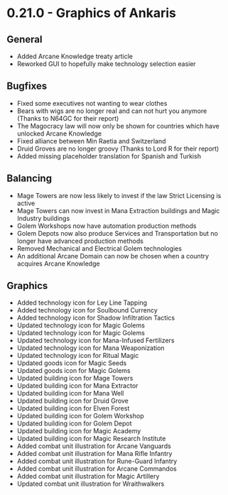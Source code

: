 # 0.21.0 - Graphics of Ankaris

## General
- Added Arcane Knowledge treaty article
- Reworked GUI to hopefully make technology selection easier

## Bugfixes
- Fixed some executives not wanting to wear clothes
- Bears with wigs are no longer real and can not hurt you anymore (Thanks to N64GC for their report)
- The Magocracy law will now only be shown for countries which have unlocked Arcane Knowledge
- Fixed alliance between Min Raetia and Switzerland
- Druid Groves are no longer groovy (Thanks to Lord R for their report)
- Added missing placeholder translation for Spanish and Turkish

## Balancing
- Mage Towers are now less likely to invest if the law Strict Licensing is active
- Mage Towers can now invest in Mana Extraction buildings and Magic Industry buildings
- Golem Workshops now have automation production methods
- Golem Depots now also produce Services and Transportation but no longer have advanced production methods
- Removed Mechanical and Electrical Golem technologies
- An additional Arcane Domain can now be chosen when a country acquires Arcane Knowledge

## Graphics
- Added technology icon for Ley Line Tapping
- Added technology icon for Soulbound Currency
- Added technology icon for Shadow Infiltration Tactics
- Updated technology icon for Magic Golems
- Updated technology icon for Magic Golems
- Updated technology icon for Mana-Infused Fertilizers
- Updated technology icon for Mana Weaponization
- Updated technology icon for Ritual Magic
- Updated goods icon for Magic Seeds
- Updated goods icon for Magic Golems
- Updated building icon for Mage Towers
- Updated building icon for Mana Extractor
- Updated building icon for Mana Well
- Updated building icon for Druid Grove
- Updated building icon for Elven Forest
- Updated building icon for Golem Workshop
- Updated building icon for Golem Depot
- Updated building icon for Magic Academy
- Updated building icon for Magic Research Institute
- Added combat unit illustration for Arcane Vanguards
- Added combat unit illustration for Mana Rifle Infantry
- Added combat unit illustration for Rune-Guard Infantry
- Added combat unit illustration for Arcane Commandos
- Added combat unit illustration for Magic Artillery
- Updated combat unit illustration for Wraithwalkers